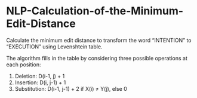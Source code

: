 # NLP-Calculation-of-the-Minimum-Edit-Distance

Calculate the minimum edit distance to transform the word “INTENTION” to “EXECUTION” using Levenshtein table.

The algorithm fills in the table by considering three possible operations at each position:
1.	Deletion: D(i-1, j) + 1
2.	Insertion: D(i, j-1) + 1
3.	Substitution: D(i-1, j-1) + 2 if X(i) ≠ Y(j), else 0
